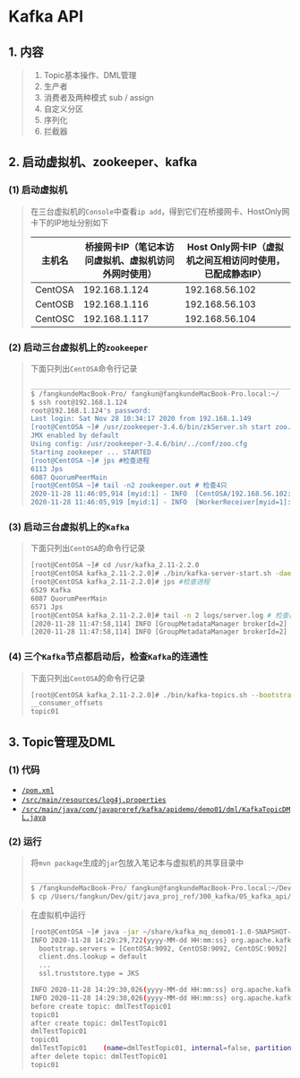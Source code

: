 # Kafka API

## 1. 内容

> 1. Topic基本操作、DML管理
> 2. 生产者
> 3. 消费者及两种模式 sub / assign
> 4. 自定义分区
> 5. 序列化
> 6. 拦截器

## 2. 启动虚拟机、zookeeper、kafka

### (1) 启动虚拟机

> 在三台虚拟机的`Console`中查看`ip add`，得到它们在桥接网卡、HostOnly网卡下的IP地址分别如下
> 
> |  主机名 		| 桥接网卡IP（笔记本访问虚拟机、虚拟机访问外网时使用） | Host Only网卡IP（虚拟机之间互相访问时使用，已配成静态IP）
> |  ---------	| ------------------	| ----------- |
> | CentOSA  	| 192.168.1.124           	| 192.168.56.102 |
> | CentOSB  	| 192.168.1.116            	| 192.168.56.103 |
> | CentOSC 	| 192.168.1.117            	| 192.168.56.104 |

### (2) 启动三台虚拟机上的`zookeeper`

> 下面只列出`CentOSA`命令行记录
> 
> ~~~bash
> __________________________________________________________________
> $ /fangkundeMacBook-Pro/ fangkun@fangkundeMacBook-Pro.local:~/
> $ ssh root@192.168.1.124
> root@192.168.1.124's password:
> Last login: Sat Nov 28 10:34:17 2020 from 192.168.1.149
> [root@CentOSA ~]# /usr/zookeeper-3.4.6/bin/zkServer.sh start zoo.cfg # 启动
> JMX enabled by default
> Using config: /usr/zookeeper-3.4.6/bin/../conf/zoo.cfg
> Starting zookeeper ... STARTED
> [root@CentOSA ~]# jps #检查进程
> 6113 Jps
> 6087 QuorumPeerMain
> [root@CentOSA ~]# tail -n2 zookeeper.out # 检查4只
> 2020-11-28 11:46:05,914 [myid:1] - INFO  [CentOSA/192.168.56.102:3888:QuorumCnxManager$Listener@511] - Received connection request /192.168.56.104:34362
> 2020-11-28 11:46:05,919 [myid:1] - INFO  [WorkerReceiver[myid=1]:FastLeaderElection@597] - Notification: 1 (message format version), 3 (n.leader), 0x100000105 (n.zxid), 0x1 (n.round), LOOKING (n.state), 3 (n.sid), 0x1 (n.peerEpoch) FOLLOWING (my state)
> ~~~

### (3) 启动三台虚拟机上的`Kafka`

> 下面只列出`CentOSA`的命令行记录
> 
> ~~~bash
> [root@CentOSA ~]# cd /usr/kafka_2.11-2.2.0
> [root@CentOSA kafka_2.11-2.2.0]# ./bin/kafka-server-start.sh -daemon config/server.properties #启动
> [root@CentOSA kafka_2.11-2.2.0]# jps #检查进程
> 6529 Kafka
> 6087 QuorumPeerMain
> 6571 Jps
> [root@CentOSA kafka_2.11-2.2.0]# tail -n 2 logs/server.log # 检查日志，篇幅限制用了-n2只打印了最后两行
> [2020-11-28 11:47:58,114] INFO [GroupMetadataManager brokerId=2] Finished loading offsets and group metadata from __consumer_offsets-45 in 0 milliseconds. (kafka.coordinator.group.GroupMetadataManager)
> [2020-11-28 11:47:58,114] INFO [GroupMetadataManager brokerId=2] Finished loading offsets and group metadata from __consumer_offsets-48 in 0 milliseconds. (kafka.coordinator.group.GroupMetadataManager)
> ~~~

### (4) 三个`Kafka`节点都启动后，检查`Kafka`的连通性

> 下面只列出`CentOSA`的命令行记录
> 
> ~~~bash
> [root@CentOSA kafka_2.11-2.2.0]# ./bin/kafka-topics.sh --bootstrap-server CentOSA:9092,CentOSB:9092,CentOSC:9092 --list
> __consumer_offsets
> topic01
> ~~~

## 3. Topic管理及DML

### (1) 代码

* [`/pom.xml`](https://github.com/fangkun119/java_proj_ref/blob/master/300_kafka/05_kafka_api/kafka_api_demo01/pom.xml)
* [`/src/main/resources/log4j.properties`](https://github.com/fangkun119/java_proj_ref/blob/master/300_kafka/05_kafka_api/kafka_api_demo01/src/main/resources/log4j.properties) 
* [`/src/main/java/com/javaproref/kafka/apidemo/demo01/dml/KafkaTopicDML.java`](https://github.com/fangkun119/java_proj_ref/blob/master/300_kafka/05_kafka_api/kafka_api_demo01/src/main/java/com/javaproref/kafka/apidemo/demo01/dml/KafkaTopicDML.java)

### (2) 运行

> 将`mvn package`生成的`jar`包放入笔记本与虚拟机的共享目录中
> 
> ~~~bash
> __________________________________________________________________
> $ /fangkundeMacBook-Pro/ fangkun@fangkundeMacBook-Pro.local:~/Dev/git/java_proj_ref/300_kafka/05_kafka_api/kafka_api_demo01/ 
> $ cp /Users/fangkun/Dev/git/java_proj_ref/300_kafka/05_kafka_api/kafka_api_demo01/target/kafka_mq_demo01-1.0-SNAPSHOT-jar-with-dependencies.jar ~/VirtualBox\ VMs/centos_share/
> ~~~

> 在虚拟机中运行
>
> ~~~bash
> [root@CentOSA ~]# java -jar ~/share/kafka_mq_demo01-1.0-SNAPSHOT-jar-with-dependencies.jar
> INFO 2020-11-28 14:29:29,722(yyyy-MM-dd HH:mm:ss} org.apache.kafka.clients.admin.AdminClientConfig - AdminClientConfig values:
> 	bootstrap.servers = [CentOSA:9092, CentOSB:9092, CentOSC:9092]
> 	client.dns.lookup = default
> 	...
> 	ssl.truststore.type = JKS
> 
> INFO 2020-11-28 14:29:30,026(yyyy-MM-dd HH:mm:ss} org.apache.kafka.common.utils.AppInfoParser - Kafka version: 2.2.0
> INFO 2020-11-28 14:29:30,026(yyyy-MM-dd HH:mm:ss} org.apache.kafka.common.utils.AppInfoParser - Kafka commitId: 05fcfde8f69b0349
> before create topic: dmlTestTopic01
> topic01
> after create topic: dmlTestTopic01
> dmlTestTopic01
> topic01
> dmlTestTopic01	(name=dmlTestTopic01, internal=false, partitions=(partition=0, leader=CentOSC:9092 (id: 0 rack: null), replicas=CentOSC:9092 (id: 0 rack: null), CentOSA:9092 (id: 2 rack: null), isr=CentOSC:9092 (id: 0 rack: null), CentOSA:9092 (id: 2 rack: null)),(partition=1, leader=CentOSA:9092 (id: 2 rack: null), replicas=CentOSA:9092 (id: 2 rack: null), CentOSB:9092 (id: 1 rack: null), isr=CentOSA:9092 (id: 2 rack: null), CentOSB:9092 (id: 1 rack: null)),(partition=2, leader=CentOSB:9092 (id: 1 rack: null), replicas=CentOSB:9092 (id: 1 rack: null), CentOSC:9092 (id: 0 rack: null), isr=CentOSB:9092 (id: 1 rack: null), CentOSC:9092 (id: 0 rack: null)))
> after delete topic: dmlTestTopic01
> topic01
> ~~~